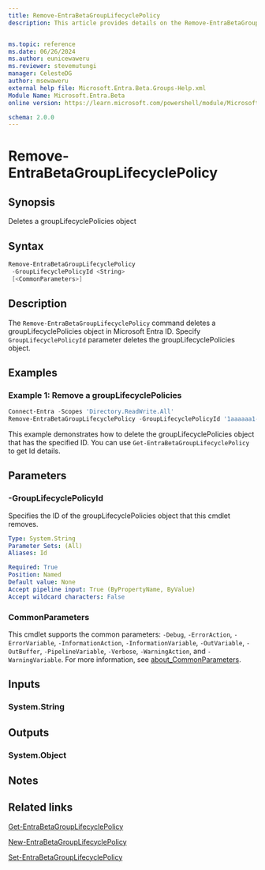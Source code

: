 ```yaml
---
title: Remove-EntraBetaGroupLifecyclePolicy
description: This article provides details on the Remove-EntraBetaGroupLifecyclePolicy command.


ms.topic: reference
ms.date: 06/26/2024
ms.author: eunicewaweru
ms.reviewer: stevemutungi
manager: CelesteDG
author: msewaweru
external help file: Microsoft.Entra.Beta.Groups-Help.xml
Module Name: Microsoft.Entra.Beta
online version: https://learn.microsoft.com/powershell/module/Microsoft.Entra.Beta/Remove-EntraBetaGroupLifecyclePolicy

schema: 2.0.0
---
```


# Remove-EntraBetaGroupLifecyclePolicy

## Synopsis

Deletes a groupLifecyclePolicies object

## Syntax

```powershell
Remove-EntraBetaGroupLifecyclePolicy
 -GroupLifecyclePolicyId <String>
 [<CommonParameters>]
```

## Description

The `Remove-EntraBetaGroupLifecyclePolicy` command deletes a groupLifecyclePolicies object in Microsoft Entra ID. Specify `GroupLifecyclePolicyId` parameter deletes the groupLifecyclePolicies object.

## Examples

### Example 1: Remove a groupLifecyclePolicies

```powershell
Connect-Entra -Scopes 'Directory.ReadWrite.All'
Remove-EntraBetaGroupLifecyclePolicy -GroupLifecyclePolicyId '1aaaaaa1-2bb2-3cc3-4dd4-5eeeeeeeeee5'
```

This example demonstrates how to delete the groupLifecyclePolicies object that has the specified ID. You can use `Get-EntraBetaGroupLifecyclePolicy` to get Id details.

## Parameters

### -GroupLifecyclePolicyId

Specifies the ID of the groupLifecyclePolicies object that this cmdlet removes.

```yaml
Type: System.String
Parameter Sets: (All)
Aliases: Id

Required: True
Position: Named
Default value: None
Accept pipeline input: True (ByPropertyName, ByValue)
Accept wildcard characters: False
```

### CommonParameters

This cmdlet supports the common parameters: `-Debug`, `-ErrorAction`, `-ErrorVariable`, `-InformationAction`, `-InformationVariable`, `-OutVariable`, `-OutBuffer`, `-PipelineVariable`, `-Verbose`, `-WarningAction`, and `-WarningVariable`. For more information, see [about_CommonParameters](https://go.microsoft.com/fwlink/?LinkID=113216).

## Inputs

### System.String

## Outputs

### System.Object

## Notes

## Related links

[Get-EntraBetaGroupLifecyclePolicy](Get-EntraBetaGroupLifecyclePolicy.md)

[New-EntraBetaGroupLifecyclePolicy](New-EntraBetaGroupLifecyclePolicy.md)

[Set-EntraBetaGroupLifecyclePolicy](Set-EntraBetaGroupLifecyclePolicy.md)
